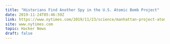 ```yaml
---
title: "Historians Find Another Spy in the U.S. Atomic Bomb Project"
date: 2019-11-24T05:46:59Z
link: https://www.nytimes.com/2019/11/23/science/manhattan-project-atomic-spy.html?utm_medium=RSS&utm_source=hune
site: www.nytimes.com
topic: Hacker News
draft: false
---
```


